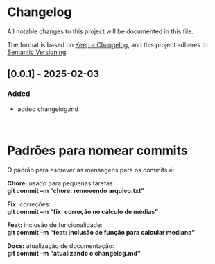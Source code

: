 # Changelog

All notable changes to this project will be documented in this file.

The format is based on [Keep a Changelog](https://keepachangelog.com/en/1.1.0/),
and this project adheres to [Semantic Versioning](https://semver.org/spec/v2.0.0.html).

## [0.0.1] - 2025-02-03

### Added

- added changelog.md

<br>

# Padrões para nomear commits 
O padrão para escrever as mensagens para os commits é: 

**Chore:** usado para pequenas tarefas: <br>
**git commit  –m “chore: removendo arquivo.txt”** 

**Fix:** correções: <br>
**git commit  –m “fix: correção no cálculo de médias”**

**Feat:** inclusão de funcionalidade: <br>
**git commit  –m “feat: inclusão de função para calcular mediana”**

**Docs:** atualização de documentação: <br>
**git commit  –m “atualizando o changelog.md”**